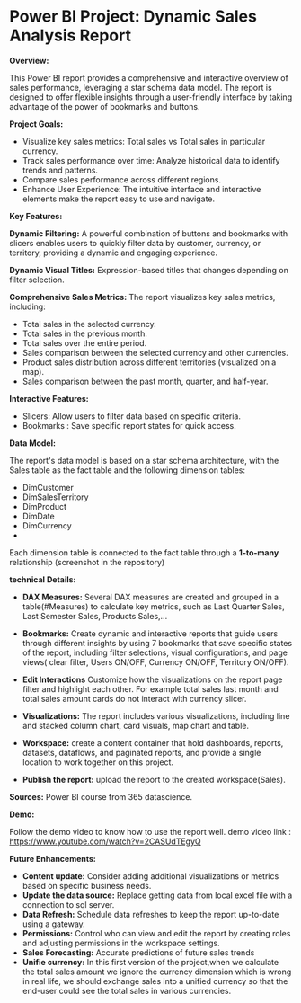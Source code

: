 # Power BI Project: Dynamic Sales Analysis Report

**Overview:**


This Power BI report provides a comprehensive and interactive overview of sales performance, leveraging a star schema data model. The report is designed to offer flexible insights through a user-friendly interface by taking advantage of the power of bookmarks and buttons.

**Project Goals:** 

- Visualize key sales metrics: Total sales vs Total sales in particular currency.
- Track sales performance over time: Analyze historical data to identify trends and patterns.
- Compare sales performance across different regions.
- Enhance User Experience: The intuitive interface and interactive elements make the report easy to use and navigate.


**Key Features:**


**Dynamic Filtering:** A powerful combination of buttons and bookmarks with slicers enables users to quickly filter data by customer, currency, or territory, providing a dynamic and engaging experience.

**Dynamic Visual Titles:** Expression-based titles that changes depending on filter selection.

**Comprehensive Sales Metrics:** The report visualizes key sales metrics, including: 

- Total sales in the selected currency.
- Total sales in the previous month.
- Total sales over the entire period.
- Sales comparison between the selected currency and other currencies.
- Product sales distribution across different territories (visualized on a map).
- Sales comparison between the past month, quarter, and half-year.

  
**Interactive Features:**

 - Slicers: Allow users to filter data based on specific criteria.
 - Bookmarks : Save specific report states for quick access.

**Data Model:** 

The report's data model is based on a star schema architecture, with the Sales table as the fact table and the following dimension tables:

- DimCustomer
- DimSalesTerritory
- DimProduct
- DimDate
- DimCurrency
- 
Each dimension table is connected to the fact table through a **1-to-many** relationship (screenshot in the repository)

**technical Details:**

- **DAX Measures:**  Several DAX measures are created and grouped in a table(#Measures) to calculate key metrics, such as Last Quarter Sales, Last Semester Sales, Products Sales,...

- **Bookmarks:** Create dynamic and interactive reports that guide users through different insights by using 7 bookmarks that save specific states of the report, including filter selections, visual configurations, and page views( clear filter, Users ON/OFF, Currency ON/OFF, Territory ON/OFF).
  
- **Edit Interactions**  Customize how the visualizations on the report page filter and highlight each other. For example total sales last month and total sales amount cards do not interact with currency slicer.
  
- **Visualizations:**  The report includes various visualizations, including line and stacked column chart, card visuals, map chart and table.
  
- **Workspace:** create a content container that hold dashboards, reports, datasets, dataflows, and paginated reports, and provide a single location to work together on this project.

- **Publish the report:** upload the report to the created workspace(Sales).

**Sources:** Power BI course from 365 datascience.

**Demo:** 

Follow the demo video to know how to use the report well. demo video link :  https://www.youtube.com/watch?v=2CASUdTEgyQ

**Future Enhancements:**

- **Content update:** Consider adding additional visualizations or metrics based on specific business needs.
- **Update the data source:**  Replace getting data from local excel file with a connection to sql server.
- **Data Refresh:** Schedule data refreshes to keep the report up-to-date using a gateway.
- **Permissions:**  Control who can view and edit the report by creating roles and adjusting permissions in the workspace settings.
- **Sales Forecasting:** Accurate predictions of future sales trends
- **Unifie currency:** In this first version of the project,when we calculate the total sales amount we ignore the currency dimension which is wrong in real life, we should exchange sales into a unified currency so that the end-user could see the total sales in various currencies. 

